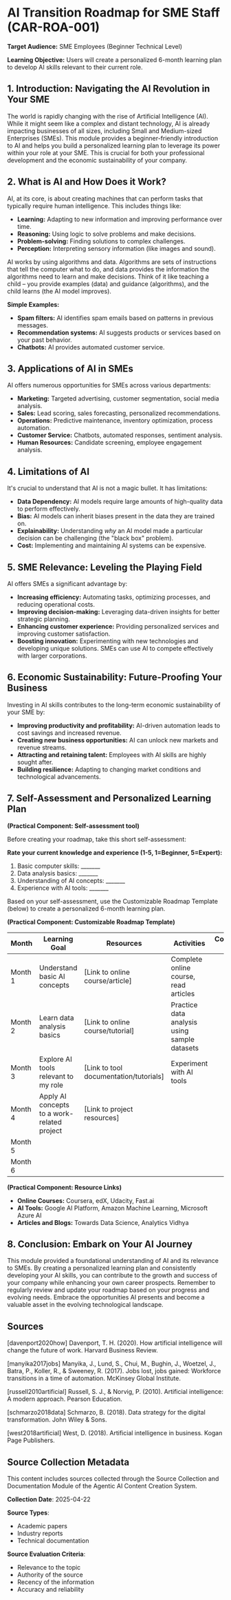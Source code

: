 # AI Transition Roadmap for SME Staff (CAR-ROA-001)

**Target Audience:** SME Employees (Beginner Technical Level)

**Learning Objective:** Users will create a personalized 6-month learning plan to develop AI skills relevant to their current role.


## 1. Introduction: Navigating the AI Revolution in Your SME

The world is rapidly changing with the rise of Artificial Intelligence (AI).  While it might seem like a complex and distant technology, AI is already impacting businesses of all sizes, including Small and Medium-sized Enterprises (SMEs).  This module provides a beginner-friendly introduction to AI and helps you build a personalized learning plan to leverage its power within your role at your SME.  This is crucial for both your professional development and the economic sustainability of your company.


## 2. What is AI and How Does it Work?

AI, at its core, is about creating machines that can perform tasks that typically require human intelligence.  This includes things like:

* **Learning:**  Adapting to new information and improving performance over time.
* **Reasoning:**  Using logic to solve problems and make decisions.
* **Problem-solving:**  Finding solutions to complex challenges.
* **Perception:**  Interpreting sensory information (like images and sound).

AI works by using algorithms and data.  Algorithms are sets of instructions that tell the computer what to do, and data provides the information the algorithms need to learn and make decisions.  Think of it like teaching a child – you provide examples (data) and guidance (algorithms), and the child learns (the AI model improves).

**Simple Examples:**

* **Spam filters:** AI identifies spam emails based on patterns in previous messages.
* **Recommendation systems:**  AI suggests products or services based on your past behavior.
* **Chatbots:** AI provides automated customer service.


## 3. Applications of AI in SMEs

AI offers numerous opportunities for SMEs across various departments:

* **Marketing:** Targeted advertising, customer segmentation, social media analysis.
* **Sales:** Lead scoring, sales forecasting, personalized recommendations.
* **Operations:** Predictive maintenance, inventory optimization, process automation.
* **Customer Service:** Chatbots, automated responses, sentiment analysis.
* **Human Resources:** Candidate screening, employee engagement analysis.


## 4. Limitations of AI

It's crucial to understand that AI is not a magic bullet.  It has limitations:

* **Data Dependency:** AI models require large amounts of high-quality data to perform effectively.
* **Bias:** AI models can inherit biases present in the data they are trained on.
* **Explainability:**  Understanding *why* an AI model made a particular decision can be challenging (the "black box" problem).
* **Cost:** Implementing and maintaining AI systems can be expensive.


## 5. SME Relevance:  Leveling the Playing Field

AI offers SMEs a significant advantage by:

* **Increasing efficiency:** Automating tasks, optimizing processes, and reducing operational costs.
* **Improving decision-making:** Leveraging data-driven insights for better strategic planning.
* **Enhancing customer experience:** Providing personalized services and improving customer satisfaction.
* **Boosting innovation:**  Experimenting with new technologies and developing unique solutions.  SMEs can use AI to compete effectively with larger corporations.


## 6. Economic Sustainability:  Future-Proofing Your Business

Investing in AI skills contributes to the long-term economic sustainability of your SME by:

* **Improving productivity and profitability:**  AI-driven automation leads to cost savings and increased revenue.
* **Creating new business opportunities:** AI can unlock new markets and revenue streams.
* **Attracting and retaining talent:**  Employees with AI skills are highly sought after.
* **Building resilience:** Adapting to changing market conditions and technological advancements.


## 7. Self-Assessment and Personalized Learning Plan

**(Practical Component: Self-assessment tool)**

Before creating your roadmap, take this short self-assessment:

**Rate your current knowledge and experience (1-5, 1=Beginner, 5=Expert):**

1.  Basic computer skills: _______
2.  Data analysis basics: _______
3.  Understanding of AI concepts: _______
4.  Experience with AI tools: _______


Based on your self-assessment, use the Customizable Roadmap Template (below) to create a personalized 6-month learning plan.


**(Practical Component: Customizable Roadmap Template)**

| **Month** | **Learning Goal** | **Resources** | **Activities** | **Completion Date** |
|---|---|---|---|---|
| Month 1 | Understand basic AI concepts | [Link to online course/article] | Complete online course, read articles |  |
| Month 2 | Learn data analysis basics | [Link to online course/tutorial] | Practice data analysis using sample datasets |  |
| Month 3 | Explore AI tools relevant to my role | [Link to tool documentation/tutorials] | Experiment with AI tools |  |
| Month 4 | Apply AI concepts to a work-related project | [Link to project resources] |  |  |
| Month 5 |  |  |  |  |
| Month 6 |  |  |  |  |


**(Practical Component: Resource Links)**

* **Online Courses:** Coursera, edX, Udacity, Fast.ai
* **AI Tools:** Google AI Platform, Amazon Machine Learning, Microsoft Azure AI
* **Articles and Blogs:** Towards Data Science, Analytics Vidhya


## 8. Conclusion:  Embark on Your AI Journey

This module provided a foundational understanding of AI and its relevance to SMEs.  By creating a personalized learning plan and consistently developing your AI skills, you can contribute to the growth and success of your company while enhancing your own career prospects. Remember to regularly review and update your roadmap based on your progress and evolving needs.  Embrace the opportunities AI presents and become a valuable asset in the evolving technological landscape.


## Sources

[davenport2020how] Davenport, T. H. (2020). How artificial intelligence will change the future of work. Harvard Business Review.

[manyika2017jobs] Manyika, J., Lund, S., Chui, M., Bughin, J., Woetzel, J., Batra, P., Koller, R., & Sweeney, R. (2017). Jobs lost, jobs gained: Workforce transitions in a time of automation. McKinsey Global Institute.

[russell2010artificial] Russell, S. J., & Norvig, P. (2010). Artificial intelligence: A modern approach. Pearson Education.

[schmarzo2018data] Schmarzo, B. (2018). Data strategy for the digital transformation. John Wiley & Sons.

[west2018artificial] West, D. (2018). Artificial intelligence in business. Kogan Page Publishers.


## Source Collection Metadata

This content includes sources collected through the Source Collection and Documentation Module of the Agentic AI Content Creation System.

**Collection Date**: 2025-04-22

**Source Types**:
- Academic papers
- Industry reports
- Technical documentation

**Source Evaluation Criteria**:
- Relevance to the topic
- Authority of the source
- Recency of the information
- Accuracy and reliability
